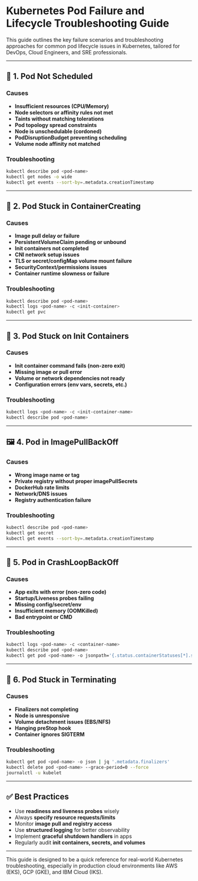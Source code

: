 # Kubernetes Pod Failure and Lifecycle Troubleshooting Guide

This guide outlines the key failure scenarios and troubleshooting approaches for common pod lifecycle issues in Kubernetes, tailored for DevOps, Cloud Engineers, and SRE professionals.

---

## 📌 1. Pod Not Scheduled

### Causes
- **Insufficient resources (CPU/Memory)**
- **Node selectors or affinity rules not met**
- **Taints without matching tolerations**
- **Pod topology spread constraints**
- **Node is unschedulable (cordoned)**
- **PodDisruptionBudget preventing scheduling**
- **Volume node affinity not matched**

### Troubleshooting
```bash
kubectl describe pod <pod-name>
kubectl get nodes -o wide
kubectl get events --sort-by=.metadata.creationTimestamp
```

---

## 🧱 2. Pod Stuck in ContainerCreating

### Causes
- **Image pull delay or failure**
- **PersistentVolumeClaim pending or unbound**
- **Init containers not completed**
- **CNI network setup issues**
- **TLS or secret/configMap volume mount failure**
- **SecurityContext/permissions issues**
- **Container runtime slowness or failure**

### Troubleshooting
```bash
kubectl describe pod <pod-name>
kubectl logs <pod-name> -c <init-container>
kubectl get pvc
```

---

## 🚀 3. Pod Stuck on Init Containers

### Causes
- **Init container command fails (non-zero exit)**
- **Missing image or pull error**
- **Volume or network dependencies not ready**
- **Configuration errors (env vars, secrets, etc.)**

### Troubleshooting
```bash
kubectl logs <pod-name> -c <init-container-name>
kubectl describe pod <pod-name>
```

---

## 🖼️ 4. Pod in ImagePullBackOff

### Causes
- **Wrong image name or tag**
- **Private registry without proper imagePullSecrets**
- **DockerHub rate limits**
- **Network/DNS issues**
- **Registry authentication failure**

### Troubleshooting
```bash
kubectl describe pod <pod-name>
kubectl get secret
kubectl get events --sort-by=.metadata.creationTimestamp
```

---

## 🔄 5. Pod in CrashLoopBackOff

### Causes
- **App exits with error (non-zero code)**
- **Startup/Liveness probes failing**
- **Missing config/secret/env**
- **Insufficient memory (OOMKilled)**
- **Bad entrypoint or CMD**

### Troubleshooting
```bash
kubectl logs <pod-name> -c <container-name>
kubectl describe pod <pod-name>
kubectl get pod <pod-name> -o jsonpath='{.status.containerStatuses[*].state.terminated.exitCode}'
```

---

## 🛑 6. Pod Stuck in Terminating

### Causes
- **Finalizers not completing**
- **Node is unresponsive**
- **Volume detachment issues (EBS/NFS)**
- **Hanging preStop hook**
- **Container ignores SIGTERM**

### Troubleshooting
```bash
kubectl get pod <pod-name> -o json | jq '.metadata.finalizers'
kubectl delete pod <pod-name> --grace-period=0 --force
journalctl -u kubelet
```

---

## ✅ Best Practices
- Use **readiness and liveness probes** wisely
- Always **specify resource requests/limits**
- Monitor **image pull and registry access**
- Use **structured logging** for better observability
- Implement **graceful shutdown handlers** in apps
- Regularly audit **init containers, secrets, and volumes**

---

This guide is designed to be a quick reference for real-world Kubernetes troubleshooting, especially in production cloud environments like AWS (EKS), GCP (GKE), and IBM Cloud (IKS).
